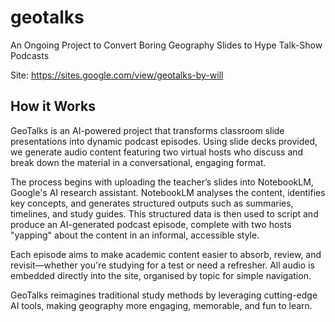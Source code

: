# geotalks
An Ongoing Project to Convert Boring Geography Slides to Hype Talk-Show Podcasts

Site: https://sites.google.com/view/geotalks-by-will

## How it Works
GeoTalks is an AI-powered project that transforms classroom slide presentations into dynamic podcast episodes. Using slide decks provided, we generate audio content featuring two virtual hosts who discuss and break down the material in a conversational, engaging format.

The process begins with uploading the teacher’s slides into NotebookLM, Google's AI research assistant. NotebookLM analyses the content, identifies key concepts, and generates structured outputs such as summaries, timelines, and study guides. This structured data is then used to script and produce an AI-generated podcast episode, complete with two hosts "yapping" about the content in an informal, accessible style.

Each episode aims to make academic content easier to absorb, review, and revisit—whether you're studying for a test or need a refresher. All audio is embedded directly into the site, organised by topic for simple navigation.

GeoTalks reimagines traditional study methods by leveraging cutting-edge AI tools, making geography more engaging, memorable, and fun to learn.
